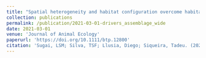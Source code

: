 ```yaml
---
title: "Spatial heterogeneity and habitat configuration overcome habitat composition influences on alpha and beta mammal diversity"
collection: publications
permalink: /publication/2021-03-01-drivers_assemblage_wide
date: 2021-03-01
venue: 'Journal of Animal Ecology'
paperurl: 'https://doi.org/10.1111/btp.12800'
citation: 'Sugai, LSM; Silva, TSF; Llusia, Diego; Siqueira, Tadeu. (2021). &quot;Spatial heterogeneity and habitat configuration overcome habitat composition influences on alpha and beta mammal diversity.&quot; <i>Journal of Animal Ecology</i>. 90(3)673-684.'
---
```

